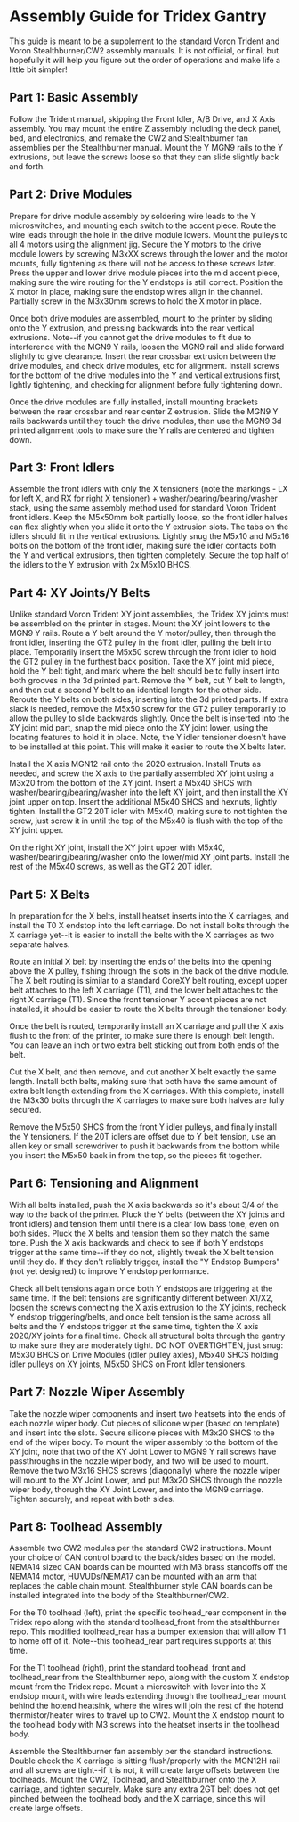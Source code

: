 # Assembly Guide for Tridex Gantry

This guide is meant to be a supplement to the standard Voron Trident and Voron Stealthburner/CW2 assembly manuals. It is not official, or final, but hopefully it will help you figure out the order of operations and make life a little bit simpler!

## Part 1: Basic Assembly

Follow the Trident manual, skipping the Front Idler, A/B Drive, and X Axis assembly. You may mount the entire Z assembly including the deck panel, bed, and electronics, and remake the CW2 and Stealthburner fan assemblies per the Stealthburner manual. Mount the Y MGN9 rails to the Y extrusions, but leave the screws loose so that they can slide slightly back and forth.

## Part 2: Drive Modules

Prepare for drive module assembly by soldering wire leads to the Y microswitches, and mounting each switch to the accent piece. Route the wire leads through the hole in the drive module lowers. Mount the pulleys to all 4 motors using the alignment jig. Secure the Y motors to the drive module lowers by screwing M3xXX screws through the lower and the motor mounts, fully tightening as there will not be access to these screws later. Press the upper and lower drive module pieces into the mid accent piece, making sure the wire routing for the Y endstops is still correct. Position the X motor in place, making sure the endstop wires align in the channel. Partially screw in the M3x30mm screws to hold the X motor in place. 

Once both drive modules are assembled, mount to the printer by sliding onto the Y extrusion, and pressing backwards into the rear vertical extrusions. Note--if you cannot get the drive modules to fit due to interference with the MGN9 Y rails, loosen the MGN9 rail and slide forward slightly to give clearance. Insert the rear crossbar extrusion between the drive modules, and check drive modules, etc for alignment. Install screws for the bottom of the drive modules into the Y and vertical extrusions first, lightly tightening, and checking for alignment before fully tightening down. 

Once the drive modules are fully installed, install mounting brackets between the rear crossbar and rear center Z extrusion. Slide the MGN9 Y rails backwards until they touch the drive modules, then use the MGN9 3d printed alignment tools to make sure the Y rails are centered and tighten down.

## Part 3: Front Idlers

Assemble the front idlers with only the X tensioners (note the markings - LX for left X, and RX for right X tensioner) + washer/bearing/bearing/washer stack, using the same assembly method used for standard Voron Trident front idlers. Keep the M5x50mm bolt partially loose, so the front idler halves can flex slightly when you slide it onto the Y extrusion slots. The tabs on the idlers should fit in the vertical extrusions. Lightly snug the M5x10 and M5x16 bolts on the bottom of the front idler, making sure the idler contacts both the Y and vertical extrusions, then tighten completely. Secure the top half of the idlers to the Y extrusion with 2x M5x10 BHCS. 

## Part 4: XY Joints/Y Belts

Unlike standard Voron Trident XY joint assemblies, the Tridex XY joints must be assembled on the printer in stages. Mount the XY joint lowers to the MGN9 Y rails. Route a Y belt around the Y motor/pulley, then through the front idler, inserting the GT2 pulley in the front idler, pulling the belt into place. Temporarily insert the M5x50 screw through the front idler to hold the GT2 pulley in the furthest back position. Take the XY joint mid piece, hold the Y belt tight, and mark where the belt should be to fully insert into both grooves in the 3d printed part. Remove the Y belt, cut Y belt to length, and then cut a second Y belt to an identical length for the other side. Reroute the Y belts on both sides, inserting into the 3d printed parts. If extra slack is needed, remove the M5x50 screw for the GT2 pulley temporarily to allow the pulley to slide backwards slightly. Once the belt is inserted into the XY joint mid part, snap the mid piece onto the XY joint lower, using the locating features to hold it in place. Note, the Y idler tensioner doesn't have to be installed at this point. This will make it easier to route the X belts later.

Install the X axis MGN12 rail onto the 2020 extrusion. Install Tnuts as needed, and screw the X axis to the partially assembled XY joint using a M3x20 from the bottom of the XY joint. Insert a M5x40 SHCS with washer/bearing/bearing/washer into the left XY joint, and then install the XY joint upper on top. Insert the additional M5x40 SHCS and hexnuts, lightly tighten. Install the GT2 20T idler with M5x40, making sure to not tighten the screw, just screw it in until the top of the M5x40 is flush with the top of the XY joint upper.

On the right XY joint, install the XY joint upper with M5x40, washer/bearing/bearing/washer onto the lower/mid XY joint parts. Install the rest of the M5x40 screws, as well as the GT2 20T idler. 

## Part 5: X Belts

In preparation for the X belts, install heatset inserts into the X carriages, and install the T0 X endstop into the left carriage. Do not install bolts through the X carriage yet--it is easier to install the belts with the X carriages as two separate halves.

Route an initial X belt by inserting the ends of the belts into the opening above the X pulley, fishing through the slots in the back of the drive module. The X belt routing is similar to a standard CoreXY belt routing, except upper belt attaches to the left X carriage (T1), and the lower belt attaches to the right X carriage (T1). Since the front tensioner Y accent pieces are not installed, it should be easier to route the X belts through the tensioner body. 

Once the belt is routed, temporarily install an X carriage and pull the X axis flush to the front of the printer, to make sure there is enough belt length. You can leave an inch or two extra belt sticking out from both ends of the belt.

Cut the X belt, and then remove, and cut another X belt exactly the same length. Install both belts, making sure that both have the same amount of extra belt length extending from the X carriages. With this complete, install the M3x30 bolts through the X carriages to make sure both halves are fully secured. 

Remove the M5x50 SHCS from the front Y idler pulleys, and finally install the Y tensioners. If the 20T idlers are offset due to Y belt tension, use an allen key or small screwdriver to push it backwards from the bottom while you insert the M5x50 back in from the top, so the pieces fit together.

## Part 6: Tensioning and Alignment

With all belts installed, push the X axis backwards so it's about 3/4 of the way to the back of the printer. Pluck the Y belts (between the XY joints and front idlers) and tension them until there is a clear low bass tone, even on both sides. Pluck the X belts and tension them so they match the same tone. Push the X axis backwards and check to see if both Y endstops trigger at the same time--if they do not, slightly tweak the X belt tension until they do. If they don't reliably trigger, install the "Y Endstop Bumpers" (not yet designed) to improve Y endstop performance. 

Check all belt tensions again once both Y endstops are triggering at the same time. If the belt tensions are significantly different between X1/X2, loosen the screws connecting the X axis extrusion to the XY joints, recheck Y endstop triggering/belts, and once belt tension is the same across all belts and the Y endstops trigger at the same time, tighten the X axis 2020/XY joints for a final time. Check all structural bolts through the gantry to make sure they are moderately tight. DO NOT OVERTIGHTEN, just snug: M5x30 BHCS on Drive Modules (idler pulley axles), M5x40 SHCS holding idler pulleys on XY joints, M5x50 SHCS on Front Idler tensioners.

## Part 7: Nozzle Wiper Assembly

Take the nozzle wiper components and insert two heatsets into the ends of each nozzle wiper body. Cut pieces of silicone wiper (based on template) and insert into the slots. Secure silicone pieces with M3x20 SHCS to the end of the wiper body. To mount the wiper assembly to the bottom of the XY joint, note that two of the XY Joint Lower to MGN9 Y rail screws have passthroughs in the nozzle wiper body, and two will be used to mount. Remove the two M3x16 SHCS screws (diagonally) where the nozzle wiper will mount to the XY Joint Lower, and put M3x20 SHCS through the nozzle wiper body, thorugh the XY Joint Lower, and into the MGN9 carriage. Tighten securely, and repeat with both sides.

## Part 8: Toolhead Assembly

Assemble two CW2 modules per the standard CW2 instructions. Mount your choice of CAN control board to the back/sides based on the model. NEMA14 sized CAN boards can be mounted with M3 brass standoffs off the NEMA14 motor, HUVUDs/NEMA17 can be mounted with an arm that replaces the cable chain mount. Stealthburner style CAN boards can be installed integrated into the body of the Stealthburner/CW2. 

For the T0 toolhead (left), print the specific toolhead_rear component in the Tridex repo along with the standard toolhead_front from the stealthburner repo. This modified toolhead_rear has a bumper extension that will allow T1 to home off of it. Note--this toolhead_rear part requires supports at this time. 

For the T1 toolhead (right), print the standard toolhead_front and toolhead_rear from the Stealthburner repo, along with the custom X endstop mount from the Tridex repo. Mount a microswitch with lever into the X endstop mount, with wire leads extending through the toolhead_rear mount behind the hotend heatsink, where the wires will join the rest of the hotend thermistor/heater wires to travel up to CW2. Mount the X endstop mount to the toolhead body with M3 screws into the heatset inserts in the toolhead body.

Assemble the Stealthburner fan assembly per the standard instructions. Double check the X carriage is sitting flush/properly with the MGN12H rail and all screws are tight--if it is not, it will create large offsets between the toolheads. Mount the CW2, Toolhead, and Stealthburner onto the X carriage, and tighten securely. Make sure any extra 2GT belt does not get pinched between the toolhead body and the X carriage, since this will create large offsets. 